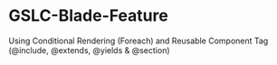 # GSLC-Blade-Feature
Using Conditional Rendering (Foreach) and Reusable Component Tag (@include, @extends, @yields &amp; @section)
